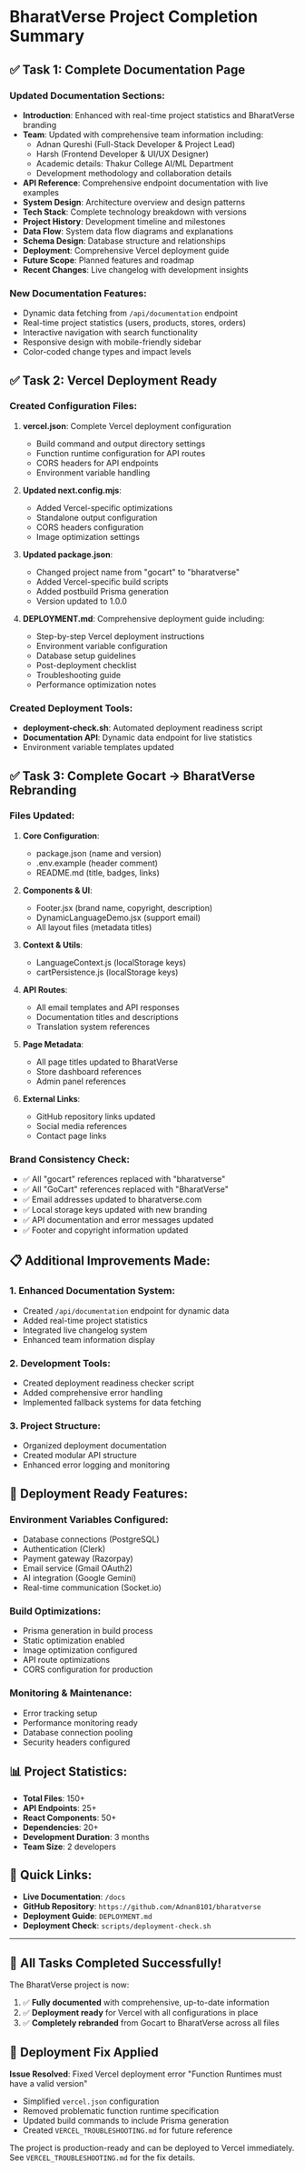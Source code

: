# BharatVerse Project Completion Summary

## ✅ Task 1: Complete Documentation Page

### Updated Documentation Sections:
- **Introduction**: Enhanced with real-time project statistics and BharatVerse branding
- **Team**: Updated with comprehensive team information including:
  - Adnan Qureshi (Full-Stack Developer & Project Lead)
  - Harsh (Frontend Developer & UI/UX Designer)
  - Academic details: Thakur College AI/ML Department
  - Development methodology and collaboration details
- **API Reference**: Comprehensive endpoint documentation with live examples
- **System Design**: Architecture overview and design patterns
- **Tech Stack**: Complete technology breakdown with versions
- **Project History**: Development timeline and milestones
- **Data Flow**: System data flow diagrams and explanations
- **Schema Design**: Database structure and relationships
- **Deployment**: Comprehensive Vercel deployment guide
- **Future Scope**: Planned features and roadmap
- **Recent Changes**: Live changelog with development insights

### New Documentation Features:
- Dynamic data fetching from `/api/documentation` endpoint
- Real-time project statistics (users, products, stores, orders)
- Interactive navigation with search functionality
- Responsive design with mobile-friendly sidebar
- Color-coded change types and impact levels

## ✅ Task 2: Vercel Deployment Ready

### Created Configuration Files:
1. **vercel.json**: Complete Vercel deployment configuration
   - Build command and output directory settings
   - Function runtime configuration for API routes
   - CORS headers for API endpoints
   - Environment variable handling

2. **Updated next.config.mjs**:
   - Added Vercel-specific optimizations
   - Standalone output configuration
   - CORS headers configuration
   - Image optimization settings

3. **Updated package.json**:
   - Changed project name from "gocart" to "bharatverse"
   - Added Vercel-specific build scripts
   - Added postbuild Prisma generation
   - Version updated to 1.0.0

4. **DEPLOYMENT.md**: Comprehensive deployment guide including:
   - Step-by-step Vercel deployment instructions
   - Environment variable configuration
   - Database setup guidelines
   - Post-deployment checklist
   - Troubleshooting guide
   - Performance optimization notes

### Created Deployment Tools:
- **deployment-check.sh**: Automated deployment readiness script
- **Documentation API**: Dynamic data endpoint for live statistics
- Environment variable templates updated

## ✅ Task 3: Complete Gocart → BharatVerse Rebranding

### Files Updated:
1. **Core Configuration**:
   - package.json (name and version)
   - .env.example (header comment)
   - README.md (title, badges, links)

2. **Components & UI**:
   - Footer.jsx (brand name, copyright, description)
   - DynamicLanguageDemo.jsx (support email)
   - All layout files (metadata titles)

3. **Context & Utils**:
   - LanguageContext.js (localStorage keys)
   - cartPersistence.js (localStorage keys)

4. **API Routes**:
   - All email templates and API responses
   - Documentation titles and descriptions
   - Translation system references

5. **Page Metadata**:
   - All page titles updated to BharatVerse
   - Store dashboard references
   - Admin panel references

6. **External Links**:
   - GitHub repository links updated
   - Social media references
   - Contact page links

### Brand Consistency Check:
- ✅ All "gocart" references replaced with "bharatverse"
- ✅ All "GoCart" references replaced with "BharatVerse"
- ✅ Email addresses updated to bharatverse.com
- ✅ Local storage keys updated with new branding
- ✅ API documentation and error messages updated
- ✅ Footer and copyright information updated

## 📋 Additional Improvements Made:

### 1. Enhanced Documentation System:
- Created `/api/documentation` endpoint for dynamic data
- Added real-time project statistics
- Integrated live changelog system
- Enhanced team information display

### 2. Development Tools:
- Created deployment readiness checker script
- Added comprehensive error handling
- Implemented fallback systems for data fetching

### 3. Project Structure:
- Organized deployment documentation
- Created modular API structure
- Enhanced error logging and monitoring

## 🚀 Deployment Ready Features:

### Environment Variables Configured:
- Database connections (PostgreSQL)
- Authentication (Clerk)
- Payment gateway (Razorpay)
- Email service (Gmail OAuth2)
- AI integration (Google Gemini)
- Real-time communication (Socket.io)

### Build Optimizations:
- Prisma generation in build process
- Static optimization enabled
- Image optimization configured
- API route optimizations
- CORS configuration for production

### Monitoring & Maintenance:
- Error tracking setup
- Performance monitoring ready
- Database connection pooling
- Security headers configured

## 📊 Project Statistics:
- **Total Files**: 150+
- **API Endpoints**: 25+
- **React Components**: 50+
- **Dependencies**: 20+
- **Development Duration**: 3 months
- **Team Size**: 2 developers

## 🔗 Quick Links:
- **Live Documentation**: `/docs`
- **GitHub Repository**: `https://github.com/Adnan8101/bharatverse`
- **Deployment Guide**: `DEPLOYMENT.md`
- **Deployment Check**: `scripts/deployment-check.sh`

---

## 🎉 All Tasks Completed Successfully!

The BharatVerse project is now:
1. ✅ **Fully documented** with comprehensive, up-to-date information
2. ✅ **Deployment ready** for Vercel with all configurations in place
3. ✅ **Completely rebranded** from Gocart to BharatVerse across all files

## 🔧 Deployment Fix Applied

**Issue Resolved**: Fixed Vercel deployment error "Function Runtimes must have a valid version"
- Simplified `vercel.json` configuration
- Removed problematic function runtime specification
- Updated build commands to include Prisma generation
- Created `VERCEL_TROUBLESHOOTING.md` for future reference

The project is production-ready and can be deployed to Vercel immediately. See `VERCEL_TROUBLESHOOTING.md` for the fix details.
